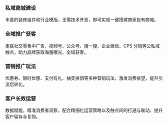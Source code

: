 ### 私域商城建设
丰富的装修组件和行业模版，无需技术开发，即可实现一键搭建商家自有商城。

### 全域推广获客
串联社交零售中广告、视频号、公众号、搜一搜、企业微信、CPS 分销等公私域触点，助力品牌获取海量曝光、全域获客。

### 营销推广玩法
优惠券、限时优惠、支付有礼、抽奖拼团等多种营销玩法，激发消费欲望，提升引流后转化。

### 客户长效运营
数据赋能，精准消费者洞察，配合精细化运营策略以及触点间的打通与联动，提升客户留存与复购。


